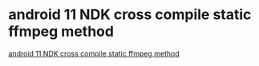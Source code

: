# android 11 NDK cross compile static ffmpeg method
[android 11 NDK cross compile static ffmpeg method](https://aiwithcloud.com/2022/09/15/android_11_ndk_cross_compile_static_ffmpeg_method/)